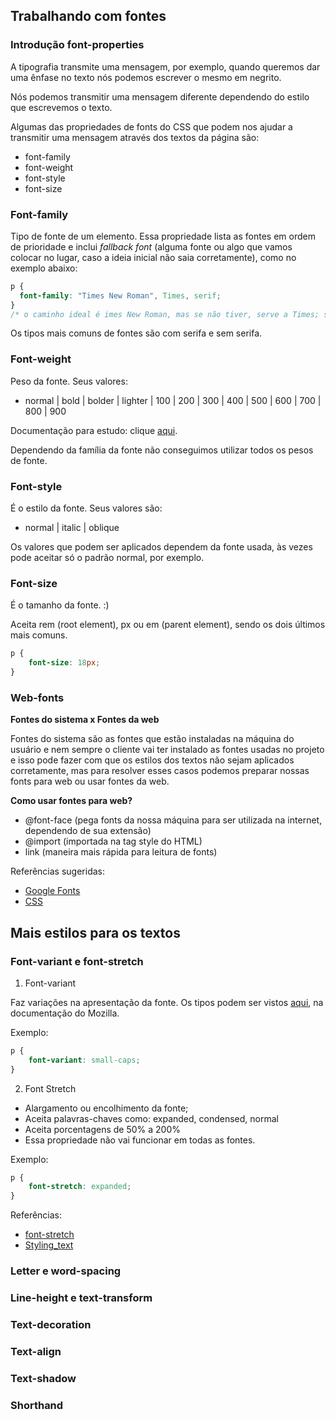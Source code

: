 ## Trabalhando com fontes

### Introdução font-properties

A tipografia transmite uma mensagem, por exemplo, quando queremos dar uma ênfase no texto nós podemos escrever o mesmo em negrito.

Nós podemos transmitir uma mensagem diferente dependendo do estilo que escrevemos o texto.

Algumas das propriedades de fonts do CSS que podem nos ajudar a transmitir uma mensagem através dos textos da página são:

- font-family
- font-weight
- font-style
- font-size

### Font-family

Tipo de fonte de um elemento. Essa propriedade lista as fontes em ordem de prioridade e inclui _fallback font_ (alguma fonte ou algo que vamos colocar no lugar, caso a ideia inicial não saia corretamente), como no exemplo abaixo:

```CSS
p {
  font-family: "Times New Roman", Times, serif;
}
/* o caminho ideal é imes New Roman, mas se não tiver, serve a Times; se não tiver a Times, então qualquer uma serifada  */
```

Os tipos mais comuns de fontes são com serifa e sem serifa.

### Font-weight

Peso da fonte. Seus valores:

- normal | bold | bolder | lighter | 100 | 200 | 300 | 400 | 500 | 600 | 700 | 800 | 900

Documentação para estudo: clique [aqui](https://www.w3.org/TR/css-fonts-3/).

Dependendo da família da fonte não conseguimos utilizar todos os pesos de fonte.

### Font-style

É o estilo da fonte. Seus valores são:

- normal | italic | oblique

Os valores que podem ser aplicados dependem da fonte usada, às vezes pode aceitar só o padrão normal, por exemplo.

### Font-size

É o tamanho da fonte. :)

Aceita rem (root element), px ou em (parent element), sendo os dois últimos mais comuns.

```CSS
p {
	font-size: 18px;
}
```

### Web-fonts

**Fontes do sistema x Fontes da web**

Fontes do sistema são as fontes que estão instaladas na máquina do usuário e nem sempre o cliente vai ter instalado as fontes usadas no projeto e isso pode fazer com que os estilos dos textos não sejam aplicados corretamente, mas para resolver esses casos podemos preparar nossas fonts para web ou usar fontes da web.

**Como usar fontes para web?**

- @font-face (pega fonts da nossa máquina para ser utilizada na internet, dependendo de sua extensão)
- @import (importada na tag style do HTML)
- link (maneira mais rápida para leitura de fonts)

Referências sugeridas:

- [Google Fonts](https://fonts.google.com/)
- [CSS](https://css-tricks.com/snippets/css/using-font-face/)

## Mais estilos para os textos

### Font-variant e font-stretch

1. Font-variant

Faz variações na apresentação da fonte. Os tipos podem ser vistos [aqui](https://developer.mozilla.org/en-US/docs/Web/CSS/font-variant), na documentação do Mozilla.

Exemplo:

```CSS
p {
	font-variant: small-caps;
}
```

2. Font Stretch

- Alargamento ou encolhimento da fonte;
- Aceita palavras-chaves como: expanded, condensed, normal
- Aceita porcentagens de 50% a 200%
- Essa propriedade não vai funcionar em todas as fontes.

Exemplo:

```CSS
p {
	font-stretch: expanded;
}
```

Referências:

- [font-stretch](https://developer.mozilla.org/en-US/docs/Web/CSS/font-stretch)
- [Styling_text](https://developer.mozilla.org/en-US/docs/Learn/CSS/Styling_text/Fundamentals)

### Letter e word-spacing

### Line-height e text-transform

### Text-decoration

### Text-align

### Text-shadow

### Shorthand
